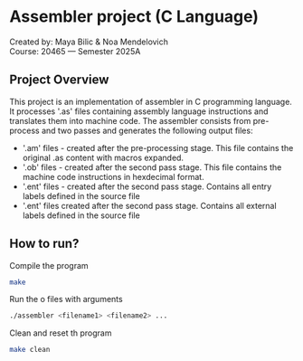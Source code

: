 # Assembler project (C Language)

Created by: Maya Bilic & Noa Mendelovich  
Course: 20465 — Semester 2025A

## Project Overview

This project is an implementation of assembler in C programming language.
It processes '.as' files containing assembly language instructions and translates them into machine code.
The assembler consists from pre-process and two passes and generates the following output files:

* '.am' files - created after the pre-processing stage. This file contains the original .as content with macros expanded.
* '.ob' files - created after the second pass stage. This file contains the machine code instructions in hexdecimal format.
* '.ent' files - created after the second pass stage. Contains all entry labels defined in the source file
* '.ent' files created after the second pass stage. Contains all external labels defined in the source file


## How to run?


Compile the program
```bash
make
```

Run the o files with arguments
```bash
./assembler <filename1> <filename2> ...
```

Clean and reset th program
```bash
make clean
```



